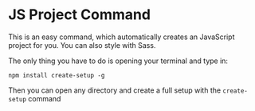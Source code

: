 # JS Project Command
This is an easy command, which automatically creates an JavaScript project for you. You can also style with Sass.

The only thing you have to do is opening your terminal and type in:
```
npm install create-setup -g
```

Then you can open any directory and create a full setup with the `create-setup` command
